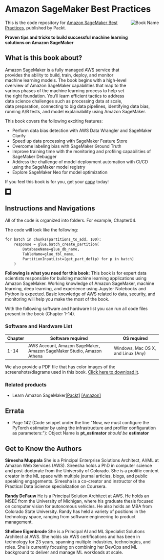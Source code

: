 # Amazon SageMaker Best Practices

<a href="https://www.packtpub.com/in/data/amazon-sagemaker-best-practices"><img src="https://www.packtpub.com/media/catalog/product/cache/c2dd93b9130e9fabaf187d1326a880fc/9/7/9781801070522-original_104.jpeg" alt="Book Name" height="256px" align="right"></a>

This is the code repository for [Amazon SageMaker Best Practices](https://www.packtpub.com/in/data/amazon-sagemaker-best-practices), published by Packt.

**Proven tips and tricks to build successful machine learning solutions on Amazon SageMaker**

## What is this book about?
Amazon SageMaker is a fully managed AWS service that provides the ability to build, train, deploy, and monitor machine learning models. The book begins with a high-level overview of Amazon SageMaker capabilities that map to the various phases of the machine learning process to help set the right foundation. You'll learn efficient tactics to address data science challenges such as processing data at scale, data preparation, connecting to big data pipelines, identifying data bias, running A/B tests, and model explainability using Amazon SageMaker.

This book covers the following exciting features: 
* Perform data bias detection with AWS Data Wrangler and SageMaker Clarify
* Speed up data processing with SageMaker Feature Store
* Overcome labeling bias with SageMaker Ground Truth
* Improve training time with the monitoring and profiling capabilities of SageMaker Debugger
* Address the challenge of model deployment automation with CI/CD using the SageMaker model registry
* Explore SageMaker Neo for model optimization

If you feel this book is for you, get your [copy](https://www.amazon.com/dp/1801070520) today!

<a href="https://www.packtpub.com/?utm_source=github&utm_medium=banner&utm_campaign=GitHubBanner"><img src="https://raw.githubusercontent.com/PacktPublishing/GitHub/master/GitHub.png" alt="https://www.packtpub.com/" border="5" /></a>

## Instructions and Navigations
All of the code is organized into folders. For example, Chapter04.

The code will look like the following:

```
for batch in chunks(partitions_to_add, 100):
    response = glue.batch_create_partition(
        DatabaseName=glue_db_name,
        TableName=glue_tbl_name,
        PartitionInputList=[get_part_def(p) for p in batch]
    )

```

**Following is what you need for this book:**
This book is for expert data scientists responsible for building machine learning applications using Amazon SageMaker. Working knowledge of Amazon SageMaker, machine learning, deep learning, and experience using Jupyter Notebooks and Python is expected. Basic knowledge of AWS related to data, security, and monitoring will help you make the most of the book.

With the following software and hardware list you can run all code files present in the book (Chapter 1-14).

### Software and Hardware List

| Chapter  | Software required                                                                                  | OS required                        |
| -------- | ---------------------------------------------------------------------------------------------------| -----------------------------------|
| 1-14     | AWS Account, Amazon SageMaker, Amazon SageMaker Studio, Amazon Athena                              | Windows, Mac OS X, and Linux (Any) |

We also provide a PDF file that has color images of the screenshots/diagrams used in this book. [Click here to download it](https://static.packt-cdn.com/downloads/9781801070522_ColorImages.pdf).

### Related products <Other books you may enjoy>
* Learn Amazon SageMaker[[Packt]](https://www.packtpub.com/product/learn-amazon-sagemaker/9781800208919) [[Amazon]](https://www.amazon.com/Learn-Amazon-SageMaker-developers-scientists/dp/180020891X)

## Errata 
 * Page 142 (Code snippet under the line "Now, we must configure the PyTorch estimator by using the infrastructure and profiler configuration as parameters:"): Object Name is **pt_estimator** _should be_ **estimator**

## Get to Know the Authors
**Sireesha Muppala**
She is a Principal Enterprise Solutions Architect, AI/ML at Amazon Web Services (AWS). Sireesha holds a PhD in computer science and post-doctorate from the University of Colorado. She is a prolific content creator in the ML space with multiple journal articles, blogs, and public speaking engagements. Sireesha is a co-creator and instructor of the Practical Data Science specialization on Coursera.
  
**Randy DeFauw**
He is a Principal Solution Architect at AWS. He holds an MSEE from the University of Michigan, where his graduate thesis focused on computer vision for autonomous vehicles. He also holds an MBA from Colorado State University. Randy has held a variety of positions in the technology space, ranging from software engineering to product management.

**Shelbee Eigenbrode**
She is a Principal AI and ML Specialist Solutions Architect at AWS. She holds six AWS certifications and has been in technology for 23 years, spanning multiple industries, technologies, and roles. She is currently focusing on combining her DevOps and ML background to deliver and manage ML workloads at scale.
